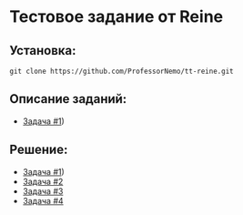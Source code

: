 # Тестовое задание от Reine

## Установка:

```
git clone https://github.com/ProfessorNemo/tt-reine.git
```

## Описание заданий:

- [Задача #1]([https://github.com/ProfessorNemo/tt-reine/blob/master/test_task.pdf))

## Решение:

- [Задача #1]([https://github.com/ProfessorNemo/tt-reine/tree/master/task_1))
- [Задача #2]([https://github.com/yart/test_reine/tree/master/check_string](https://github.com/ProfessorNemo/tt-reine/blob/master/task_2.rb))
- [Задача #3]([https://github.com/yart/test_reine/tree/master/check_string](https://github.com/ProfessorNemo/tt-reine/blob/master/task_3.rb))
- [Задача #4]([https://github.com/yart/test_reine/tree/master/check_string](https://github.com/ProfessorNemo/tt-reine/blob/master/task_4.rb))
